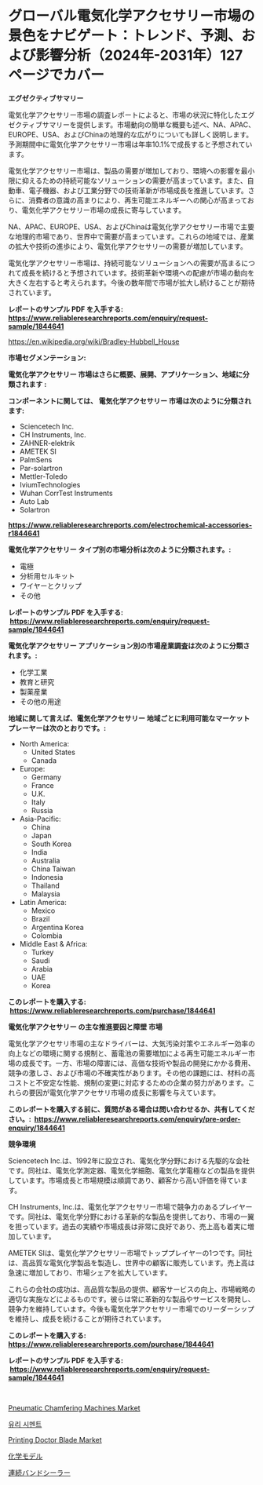 <p><h1>グローバル電気化学アクセサリー市場の景色をナビゲート：トレンド、予測、および影響分析（2024年-2031年）127ページでカバー</h1></p><p><strong>エグゼクティブサマリー</strong></p>
<p><p>電気化学アクセサリー市場の調査レポートによると、市場の状況に特化したエグゼクティブサマリーを提供します。市場動向の簡単な概要も述べ、NA、APAC、EUROPE、USA、およびChinaの地理的な広がりについても詳しく説明します。予測期間中に電気化学アクセサリー市場は年率10.1%で成長すると予想されています。</p><p>電気化学アクセサリー市場は、製品の需要が増加しており、環境への影響を最小限に抑えるための持続可能なソリューションの需要が高まっています。また、自動車、電子機器、および工業分野での技術革新が市場成長を推進しています。さらに、消費者の意識の高まりにより、再生可能エネルギーへの関心が高まっており、電気化学アクセサリー市場の成長に寄与しています。</p><p>NA、APAC、EUROPE、USA、およびChinaは電気化学アクセサリー市場で主要な地理的市場であり、世界中で需要が高まっています。これらの地域では、産業の拡大や技術の進歩により、電気化学アクセサリーの需要が増加しています。</p><p>電気化学アクセサリー市場は、持続可能なソリューションへの需要が高まるにつれて成長を続けると予想されています。技術革新や環境への配慮が市場の動向を大きく左右すると考えられます。今後の数年間で市場が拡大し続けることが期待されています。</p></p>
<p><strong>レポートのサンプル PDF を入手する: <a href="https://www.reliableresearchreports.com/enquiry/request-sample/1844641">https://www.reliableresearchreports.com/enquiry/request-sample/1844641</a></strong></p>
<p><a href="https://en.wikipedia.org/wiki/Bradley-Hubbell_House">https://en.wikipedia.org/wiki/Bradley-Hubbell_House</a></p>
<p><strong>市場セグメンテーション:</strong></p>
<p><strong> 電気化学アクセサリー 市場はさらに概要、展開、アプリケーション、地域に分類されます :</strong></p>
<p><strong>コンポーネントに関しては、 電気化学アクセサリー 市場は次のように分類されます: &nbsp;</strong></p>
<p><ul><li>Sciencetech Inc.</li><li>CH Instruments, Inc.</li><li>ZAHNER-elektrik</li><li>AMETEK SI</li><li>PalmSens</li><li>Par-solartron</li><li>Mettler-Toledo</li><li>IviumTechnologies</li><li>Wuhan CorrTest Instruments</li><li>Auto Lab</li><li>Solartron</li></ul></p>
<p><strong><a href="https://www.reliableresearchreports.com/electrochemical-accessories-r1844641">https://www.reliableresearchreports.com/electrochemical-accessories-r1844641</a></strong></p>
<p><strong> 電気化学アクセサリー タイプ別の市場分析は次のように分類されます。:</strong></p>
<p><ul><li>電極</li><li>分析用セルキット</li><li>ワイヤーとクリップ</li><li>その他</li></ul></p>
<p><strong>レポートのサンプル PDF を入手する: &nbsp;<a href="https://www.reliableresearchreports.com/enquiry/request-sample/1844641">https://www.reliableresearchreports.com/enquiry/request-sample/1844641</a></strong></p>
<p><strong> 電気化学アクセサリー アプリケーション別の市場産業調査は次のように分類されます。:</strong></p>
<p><ul><li>化学工業</li><li>教育と研究</li><li>製薬産業</li><li>その他の用途</li></ul></p>
<p><strong>地域に関して言えば、電気化学アクセサリー 地域ごとに利用可能なマーケットプレーヤーは次のとおりです。:</strong></p>
<p><ul>
    <li>
        North America:
        <ul>
            <li>United States</li>
            <li>Canada</li>
        </ul>
    </li>
    <li>
        Europe:
        <ul>
            <li>Germany</li>
            <li>France</li>
            <li>U.K.</li>
            <li>Italy</li>
            <li>Russia</li>
        </ul>
    </li>
    <li>
        Asia-Pacific:
        <ul>
            <li>China</li>
            <li>Japan</li>
            <li>South Korea</li>
            <li>India</li>
            <li>Australia</li>
            <li>China Taiwan</li>
            <li>Indonesia</li>
            <li>Thailand</li>
            <li>Malaysia</li>
        </ul>
    </li>
    <li>
        Latin America:
        <ul>
            <li>Mexico</li>
            <li>Brazil</li>
            <li>Argentina Korea</li>
            <li>Colombia</li>
        </ul>
    </li>
    <li>
        Middle East & Africa:
        <ul>
            <li>Turkey</li>
            <li>Saudi</li>
            <li>Arabia</li>
            <li>UAE</li>
            <li>Korea</li>
        </ul>
    </li>
    </ul></p>
<p><strong>このレポートを購入する: &nbsp;<a href="https://www.reliableresearchreports.com/purchase/1844641">https://www.reliableresearchreports.com/purchase/1844641</a></strong></p>
<p><strong>電気化学アクセサリー の主な推進要因と障壁 市場</strong></p>
<p><p>電気化学アクセサリ市場の主なドライバーは、大気汚染対策やエネルギー効率の向上などの環境に関する規制と、蓄電池の需要増加による再生可能エネルギー市場の成長です。一方、市場の障害には、高価な技術や製品の開発にかかる費用、競争の激しさ、および市場の不確実性があります。その他の課題には、材料の高コストと不安定な性能、規制の変更に対応するための企業の努力があります。これらの要因が電気化学アクセサリ市場の成長に影響を与えています。</p></p>
<p><strong>このレポートを購入する前に、質問がある場合は問い合わせるか、共有してください。:&nbsp; <a href="https://www.reliableresearchreports.com/enquiry/pre-order-enquiry/1844641">https://www.reliableresearchreports.com/enquiry/pre-order-enquiry/1844641</a></strong></p>
<p><strong>競争環境</strong></p>
<p><p>Sciencetech Inc.は、1992年に設立され、電気化学分野における先駆的な会社です。同社は、電気化学測定器、電気化学細胞、電気化学電極などの製品を提供しています。市場成長と市場規模は順調であり、顧客から高い評価を得ています。</p><p>CH Instruments, Inc.は、電気化学アクセサリー市場で競争力のあるプレイヤーです。同社は、電気化学分野における革新的な製品を提供しており、市場の一翼を担っています。過去の実績や市場成長は非常に良好であり、売上高も着実に増加しています。</p><p>AMETEK SIは、電気化学アクセサリー市場でトッププレイヤーの1つです。同社は、高品質な電気化学製品を製造し、世界中の顧客に販売しています。売上高は急速に増加しており、市場シェアを拡大しています。</p><p>これらの会社の成功は、高品質な製品の提供、顧客サービスの向上、市場戦略の適切な実施などによるものです。彼らは常に革新的な製品やサービスを開発し、競争力を維持しています。今後も電気化学アクセサリー市場でのリーダーシップを維持し、成長を続けることが期待されています。</p></p>
<p><strong>このレポートを購入する: &nbsp; <a href="https://www.reliableresearchreports.com/purchase/1844641">https://www.reliableresearchreports.com/purchase/1844641</a></strong></p>
<p><strong>レポートのサンプル PDF を入手する: &nbsp;<a href="https://www.reliableresearchreports.com/enquiry/request-sample/1844641">https://www.reliableresearchreports.com/enquiry/request-sample/1844641</a></strong><strong></strong></p>
<p>&nbsp;</p>
<p><p><a href="https://github.com/joannagoyvaerts/Market-Research-Report-List-3/blob/main/pneumatic-chamfering-machines-market.md">Pneumatic Chamfering Machines Market</a></p><p><a href="https://github.com/LuckeyCorbin/Market-Research-Report-List-1/blob/main/24008661235.md">유리 시멘트</a></p><p><a href="https://github.com/lubmix/Market-Research-Report-List-3/blob/main/printing-doctor-blade-market.md">Printing Doctor Blade Market</a></p><p><a href="https://github.com/RandallRunte2023/Market-Research-Report-List-2/blob/main/2212488185890.md">化学モデル</a></p><p><a href="https://github.com/DanykaKilback/Market-Research-Report-List-2/blob/main/4043361185891.md">連続バンドシーラー</a></p></p>